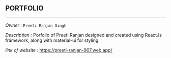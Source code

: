 ## PORTFOLIO

---

_Owner :_ `Preeti Ranjan Singh`

_Description :_ Porfolio of Preeti Ranjan designed and created using ReactJs framework, along with material-ui for styling.

_link of website :_ https://preeti-ranjan-907.web.app/

